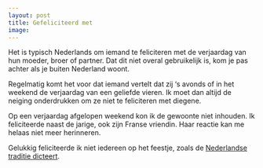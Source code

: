 ```yaml
---
layout: post
title: Gefeliciteerd met
image:
---
```


Het is typisch Nederlands om iemand te feliciteren met de verjaardag van hun moeder, broer of partner. Dat dit niet overal gebruikelijk is, kom je pas achter als je buiten Nederland woont.

Regelmatig komt het voor dat iemand vertelt dat zij ‘s avonds of in het weekend de verjaardag van een geliefde vieren. Ik moet dan altijd de neiging onderdrukken om ze niet te feliciteren met diegene.

Op een verjaardag afgelopen weekend kon ik de gewoonte niet inhouden. Ik feliciteerde naast de jarige, ook zijn Franse vriendin. Haar reactie kan me helaas niet meer herinneren.

Gelukkig feliciteerde ik niet iedereen op het feestje, zoals de [Nederlandse traditie dicteert](https://stuffdutchpeoplelike.com/2011/11/09/birthday-congratulations-gefeliciteerd/).
